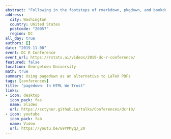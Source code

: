 ```yaml
---
abstract: "Following in the footsteps of rmarkdown, pkgdown, and bookdown, pagedown provides a brand new way to create web documents with R. LaTeX has been the master of paged documents for decades, but it is not meant to produce for the web. Enter pagedown: the R package which paginates the HTML Output of R Markdown to create documents suitable for printing. pagedown eliminates the need for LaTeX: to get beautiful PDFs, all you need is a modern web browser! In this talk, I'll introduce pagedown templates and some easy web magic so you can create beautiful paged HTML documents in R."
address:
  city: Washington
  country: United States
  postcode: "20057"
  region: DC
all_day: true
authors: []
date: "2019-11-08"
event: DC R Conference
event_url: https://rstats.ai/videos/2019-dc-r-conference/
featured: false
location: Georgetown University
math: true
summary: Using pagedown as an alternative to LaTeX PDFs
tags: [conferences]
title: "pagedown: In HTML We Trust"
links:
- icon: desktop
  icon_pack: fas
  name: Slides
  url: https://sctyner.github.io/talks/Conferences/dcr19/
- icon: youtube
  icon_pack: fab
  name: Video
  url: https://youtu.be/G9YPMyqJ_20
---
```

